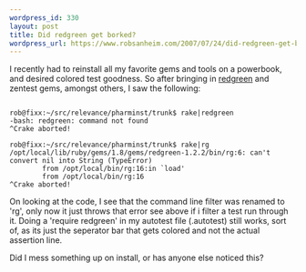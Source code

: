 ```yaml
--- 
wordpress_id: 330
layout: post
title: Did redgreen get borked?
wordpress_url: https://www.robsanheim.com/2007/07/24/did-redgreen-get-borked/
---
```

I recently had to reinstall all my favorite gems and tools on a powerbook, and desired colored test goodness.  So after bringing in <a href="https://errtheblog.com/post/15">redgreen</a> and zentest gems, amongst others, I saw the following:

<pre><code>
rob@fixx:~/src/relevance/pharminst/trunk$ rake|redgreen
-bash: redgreen: command not found
^Crake aborted!

rob@fixx:~/src/relevance/pharminst/trunk$ rake|rg
/opt/local/lib/ruby/gems/1.8/gems/redgreen-1.2.2/bin/rg:6: can't convert nil into String (TypeError)
        from /opt/local/bin/rg:16:in `load'
        from /opt/local/bin/rg:16
^Crake aborted!
</code></pre>

On looking at the code, I see that the command line filter was renamed to 'rg', only now it just throws that error see above if i filter a test run through it.  Doing a 'require redgreen' in my autotest file (.autotest) still works, sort of, as its just the seperator bar that gets colored and not the actual assertion line. 

Did I mess something up on install, or has anyone else noticed this?
